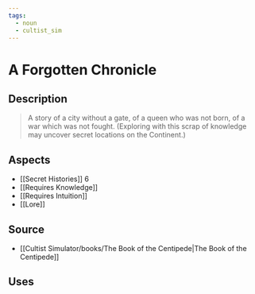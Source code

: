 ```yaml
---
tags:
  - noun
  - cultist_sim
---
```


# A Forgotten Chronicle

## Description

> A story of a city without a gate, of a queen who was not born, of a war which was not fought. 
> (Exploring with this scrap of knowledge may uncover secret locations on the Continent.)

## Aspects
- [[Secret Histories]] 6
- [[Requires Knowledge]]
- [[Requires Intuition]]
- [[Lore]]
## Source
- [[Cultist Simulator/books/The Book of the Centipede|The Book of the Centipede]]
## Uses